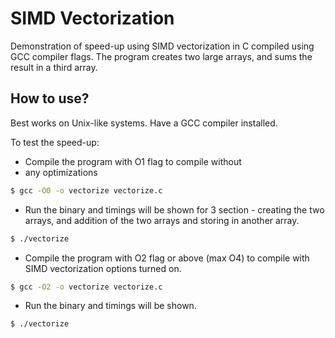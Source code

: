 # SIMD Vectorization
Demonstration of speed-up using SIMD vectorization in C compiled using GCC compiler flags. The program creates two large arrays, and sums the result in a third array.


## How to use?
Best works on Unix-like systems. Have a GCC compiler installed.

To test the speed-up:
 * Compile the program with O1 flag to compile without
 * any optimizations
```bash
$ gcc -O0 -o vectorize vectorize.c
```
 * Run the binary and timings will be shown for 3 section - creating the two arrays, and addition of the two arrays and storing in another array.
```bash
$ ./vectorize
```
 * Compile the program with O2 flag or above (max O4) to compile with SIMD vectorization options turned on.
```bash
$ gcc -O2 -o vectorize vectorize.c
```
 * Run the binary and timings will be shown.
```bash
$ ./vectorize
```
